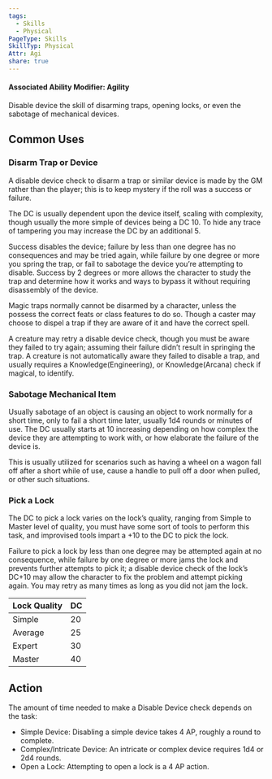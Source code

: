 ```yaml
---
tags:
  - Skills
  - Physical
PageType: Skills
SkillTyp: Physical
Attr: Agi
share: true
---
```

#### Associated Ability Modifier: Agility
Disable device the skill of disarming traps, opening locks, or even the sabotage of mechanical devices.
## Common Uses

### Disarm Trap or Device

A disable device check to disarm a trap or similar device is made by the GM rather than the player; this is to keep mystery if the roll was a success or failure.

The DC is usually dependent upon the device itself, scaling with complexity, though usually the more simple of devices being a DC 10. To hide any trace of tampering you may increase the DC by an additional 5.

Success disables the device; failure by less than one degree has no consequences and may be tried again, while failure by one degree or more you spring the trap, or fail to sabotage the device you’re attempting to disable. Success by 2 degrees or more allows the character to study the trap and determine how it works and ways to bypass it without requiring disassembly of the device.

Magic traps normally cannot be disarmed by a character, unless the possess the correct feats or class features to do so. Though a caster may choose to dispel a trap if they are aware of it and have the correct spell.

A creature may retry a disable device check, though you must be aware they failed to try again; assuming their failure didn’t result in springing the trap. A creature is not automatically aware they failed to disable a trap, and usually requires a Knowledge(Engineering), or Knowledge(Arcana) check if magical, to identify.

### Sabotage Mechanical Item

Usually sabotage of an object is causing an object to work normally for a short time, only to fail a short time later, usually 1d4 rounds or minutes of use. The DC usually starts at 10 increasing depending on how complex the device they are attempting to work with, or how elaborate the failure of the device is.

This is usually utilized for scenarios such as having a wheel on a wagon fall off after a short while of use, cause a handle to pull off a door when pulled, or other such situations.

### Pick a Lock

The DC to pick a lock varies on the lock’s quality, ranging from Simple to Master level of quality, you must have some sort of tools to perform this task, and improvised tools impart a +10 to the DC to pick the lock.

Failure to pick a lock by less than one degree may be attempted again at no consequence, while failure by one degree or more jams the lock and prevents further attempts to pick it; a disable device check of the lock’s DC+10 may allow the character to fix the problem and attempt picking again. You may retry as many times as long as you did not jam the lock.

|Lock Quality|DC|
|---|---|
|Simple|20|
|Average|25|
|Expert|30|
|Master|40|

## Action

The amount of time needed to make a Disable Device check depends on the task:

- Simple Device: Disabling a simple device takes 4 AP, roughly a round to complete.
- Complex/Intricate Device: An intricate or complex device requires 1d4 or 2d4 rounds.
- Open a Lock: Attempting to open a lock is a 4 AP action.